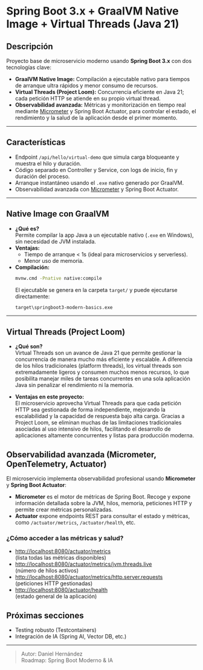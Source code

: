 # Spring Boot 3.x + GraalVM Native Image + Virtual Threads (Java 21)

## Descripción

Proyecto base de microservicio moderno usando **Spring Boot 3.x** con dos tecnologías clave:

- **GraalVM Native Image:** Compilación a ejecutable nativo para tiempos de arranque ultra rápidos y menor consumo de recursos.
- **Virtual Threads (Project Loom):** Concurrencia eficiente en Java 21; cada petición HTTP se atiende en su propio virtual thread.
- **Observabilidad avanzada:** Métricas y monitorización en tiempo real mediante [Micrometer](https://micrometer.io/) y Spring Boot Actuator, para controlar el estado, el rendimiento y la salud de la aplicación desde el primer momento.

---

## Características

- Endpoint `/api/hello/virtual-demo` que simula carga bloqueante y muestra el hilo y duración.
- Código separado en Controller y Service, con logs de inicio, fin y duración del proceso.
- Arranque instantáneo usando el `.exe` nativo generado por GraalVM.
- Observabilidad avanzada con [Micrometer](https://micrometer.io/) y Spring Boot Actuator.

---

## Native Image con GraalVM

- **¿Qué es?**  
  Permite compilar la app Java a un ejecutable nativo (`.exe` en Windows), sin necesidad de JVM instalada.
- **Ventajas:**
  - Tiempo de arranque < 1s (ideal para microservicios y serverless).
  - Menor uso de memoria.
- **Compilación:**
  ```bash
  mvnw.cmd -Pnative native:compile
  ```
  El ejecutable se genera en la carpeta `target/` y puede ejecutarse directamente:
  ```bash
  target\springboot3-modern-basics.exe
  ```

---

## Virtual Threads (Project Loom)

- **¿Qué son?**  
  Virtual Threads son un avance de Java 21 que permite gestionar la concurrencia de manera mucho más eficiente y escalable. A diferencia de los hilos tradicionales (platform threads), los virtual threads son extremadamente ligeros y consumen muchos menos recursos, lo que posibilita manejar miles de tareas concurrentes en una sola aplicación Java sin penalizar el rendimiento ni la memoria.

- **Ventajas en este proyecto:**  
  El microservicio aprovecha Virtual Threads para que cada petición HTTP sea gestionada de forma independiente, mejorando la escalabilidad y la capacidad de respuesta bajo alta carga. Gracias a Project Loom, se eliminan muchas de las limitaciones tradicionales asociadas al uso intensivo de hilos, facilitando el desarrollo de aplicaciones altamente concurrentes y listas para producción moderna.


## Observabilidad avanzada (Micrometer, OpenTelemetry, Actuator)

El microservicio implementa observabilidad profesional usando **Micrometer** y **Spring Boot Actuator**:

- **Micrometer** es el motor de métricas de Spring Boot. Recoge y expone información detallada sobre la JVM, hilos, memoria, peticiones HTTP y permite crear métricas personalizadas.
- **Actuator** expone endpoints REST para consultar el estado y métricas, como `/actuator/metrics`, `/actuator/health`, etc.


### ¿Cómo acceder a las métricas y salud?
- [http://localhost:8080/actuator/metrics](http://localhost:8080/actuator/metrics)  
  (lista todas las métricas disponibles)
- [http://localhost:8080/actuator/metrics/jvm.threads.live](http://localhost:8080/actuator/metrics/jvm.threads.live)  
  (número de hilos activos)
- [http://localhost:8080/actuator/metrics/http.server.requests](http://localhost:8080/actuator/metrics/http.server.requests)  
  (peticiones HTTP gestionadas)
- [http://localhost:8080/actuator/health](http://localhost:8080/actuator/health)  
  (estado general de la aplicación)


## Próximas secciones

- Testing robusto (Testcontainers)
- Integración de IA (Spring AI, Vector DB, etc.)

---

> Autor: Daniel Hernández  
> Roadmap: Spring Boot Moderno & IA
